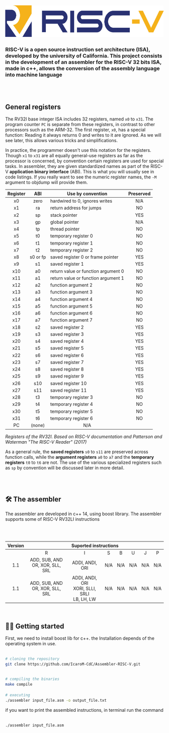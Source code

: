 <h1 align=center>
<img height="100em" src="https://github.com/IcaroM-CdC/Assembler-RISC-V/blob/stable/imgs/riscv.png" />
</h1>


### RISC-V is a open source instruction set architecture (ISA), developed by the university of California. This project consists in the development of an assembler for the RISC-V 32 bits ISA, made in c++, allows the conversion of the assembly language into machine language

<br>
<br>

## General registers

The RV32I base integer ISA includes 32 registers, named `x0` to `x31`. The
program counter `PC` is separate from these registers, in contrast to other
processors such as the ARM-32. The first register, `x0`, has a special function:
Reading it always returns 0 and writes to it are ignored. As we will see later,
this allows various tricks and simplifications.

In practice, the programmer doesn't use this notation for the registers. Though
`x1` to `x31` are all equally general-use registers as far as the processor is
concerned, by convention certain registers are used for special tasks. In
assembler, they are given standardized names as part of the RISC-V **application
binary interface** (ABI). This is what you will usually see in code listings. If
you really want to see the numeric register names, the `-M` argument to objdump
will provide them.
<br>
<table>
<thead>
  <tr>
    <th align=center>Register</th>
    <th align=center>ABI</th>
    <th align=center>Use by convention</th>
    <th align=center>Preserved</th>
  </tr>
</thead>
<tbody>
  <tr>
    <td align=center>x0</td>
    <td align=center>zero</td>
    <td>hardwired to 0, ignores writes</td>
    <td align=center>N/A</td>
  </tr>
  <tr>
    <td align=center>x1</td>
    <td align=center>ra</td>
    <td>return address for jumps</td>
    <td align=center>NO<br></td>
  </tr>
  <tr>
    <td align=center>x2</td>
    <td align=center>sp</td>
    <td>stack pointer</td>
    <td align=center>YES</td>
  </tr>
  <tr>
    <td align=center>x3</td>
    <td align=center>gp</td>
    <td>global pointer</td>
    <td align=center>N/A<br></td>
  </tr>
  <tr>
    <td align=center>x4</td>
    <td align=center>tp</td>
    <td>thread pointer</td>
    <td align=center>NO</td>
  </tr>
  <tr>
    <td align=center>x5</td>
    <td align=center>t0</td>
    <td>temporary register 0</td>
    <td align=center>NO</td>
  </tr>
  <tr>
    <td align=center>x6</td>
    <td align=center>t1</td>
    <td >temporary register 1</td>
    <td align=center>NO</td>
  </tr>
  <tr>
    <td align=center>x7</td>
    <td align=center>t2</td>
    <td>temporary register 2</td>
    <td align=center>NO</td>
  </tr>
  <tr>
    <td align=center>x8</td>
    <td align=center>s0 or fp</td>
    <td>saved register 0 or frame pointer</td>
    <td align=center>YES</td>
  </tr>
  <tr>
    <td align=center>x9</td>
    <td align=center>s1</td>
    <td>saved register 1</td>
    <td align=center>YES</td>
  </tr>
  <tr>
    <td align=center>x10</td>
    <td align=center>a0</td>
    <td>return value or function argument 0</td>
    <td align=center>NO</td>
  </tr>
  <tr>
    <td align=center>x11</td>
    <td align=center>a1</td>
    <td>return value or function argument 1</td>
    <td align=center>NO</td>
  </tr>
  <tr>
    <td align=center>x12</td>
    <td align=center>a2</td>
    <td>function argument 2</td>
    <td align=center>NO</td>
  </tr>
  <tr>
    <td align=center>x13</td>
    <td align=center>a3</td>
    <td>function argument 3</td>
    <td align=center>NO</td>
  </tr>
  <tr>
    <td align=center>x14</td>
    <td align=center>a4</td>
    <td>function argument 4</td>
    <td align=center>NO</td>
  </tr>
  <tr>
    <td align=center>x15</td>
    <td align=center>a5</td>
    <td>function argument 5</td>
    <td align=center>NO</td>
  </tr>
  <tr>
    <td align=center>x16</td>
    <td align=center>a6</td>
    <td>function argument 6</td>
    <td align=center>NO</td>
  </tr>
  <tr>
    <td align=center>x17</td>
    <td align=center>a7</td>
    <td>function argument 7</td>
    <td align=center>NO</td>
  </tr>
  <tr>
    <td align=center>x18</td>
    <td align=center>s2</td>
    <td>saved register 2</td>
    <td align=center>YES</td>
  </tr>
  <tr>
    <td align=center>x19</td>
    <td align=center>s3</td>
    <td>saved register 3</td>
    <td align=center>YES</td>
  </tr>
  <tr>
    <td align=center>x20</td>
    <td align=center>s4</td>
    <td>saved register 4</td>
    <td align=center>YES</td>
  </tr>
  <tr>
    <td align=center>x21</td>
    <td align=center>s5</td>
    <td>saved register 5</td>
    <td align=center>YES</td>
  </tr>
  <tr>
    <td align=center>x22</td>
    <td align=center>s6</td>
    <td>saved register 6</td>
    <td align=center>YES</td>
  </tr>
  <tr>
    <td align=center>x23</td>
    <td align=center>s7</td>
    <td>saved register 7</td>
    <td align=center>YES</td>
  </tr>
  <tr>
    <td align=center>x24</td>
    <td align=center>s8</td>
    <td>saved register 8</td>
    <td align=center>YES</td>
  </tr>
  <tr>
    <td align=center>x25</td>
    <td align=center>s9</td>
    <td>saved register 9</td>
    <td align=center>YES</td>
  </tr>
  <tr>
    <td align=center>x26</td>
    <td align=center>s10</td>
    <td>saved register 10</td>
    <td align=center>YES</td>
  </tr>
  <tr>
    <td align=center>x27</td>
    <td align=center>s11</td>
    <td>saved register 11</td>
    <td align=center>YES</td>
  </tr>
  <tr>
    <td align=center>x28</td>
    <td align=center>t3</td>
    <td>temporary register 3</td>
    <td align=center>NO</td>
  </tr>
  <tr>
    <td align=center>x29</td>
    <td align=center>t4</td>
    <td>temporary register 4</td>
    <td align=center>NO</td>
  </tr>
  <tr>
    <td align=center>x30</td>
    <td align=center>t5</td>
    <td>temporary register 5</td>
    <td align=center>NO</td>
  </tr>
  <tr>
    <td align=center>x31</td>
    <td align=center>t6</td>
    <td>temporary register 6</td>
    <td align=center>NO</td>
  </tr>
  <tr>
    <td align=center>PC</td>
    <td align=center>(none)</td>
    <tdprogram counter</td>
    <td align=center>N/A</td>
  </tr>
</tbody>
</table>


_Registers of the RV32I. Based on RISC-V documentation and Patterson and
Waterman "The RISC-V Reader" (2017)_

As a general rule, the **saved registers** `s0` to `s11` are preserved across
function calls, while the **argument registers** `a0` to `a7` and the
**temporary registers** `t0` to `t6` are not.  The use of the various
specialized registers such as `sp` by convention will be discussed later in more
detail.


<br>
<br>

## 🛠 The assembler
The assembler are developed in c++ 14, using boost library. The assembler supports some of RISC-V RV32LI instructions

<br>
<br>

<table>
<thead>
  <tr>
    <th>Version</th>
    <th colspan="7">Suported instructions</th>
  </tr>
</thead>
<tbody>
  <tr>
    <td></td>
    <td align=center>R</td>
    <td align=center>I</td>
    <td align=center>S</td>
    <td align=center>B</td>
    <td align=center>U</td>
    <td align=center>J</td>
    <td align=center>P</td>
  </tr>
  <tr>
    <td align=center>1.1</td>
    <td align=center>ADD, SUB, AND<br>OR, XOR, SLL, SRL<br></td>
    <td align=center>ADDI, ANDI, ORI</td>
    <td align=center>N/A</td>
    <td align=center>N/A</td>
    <td align=center>N/A</td>
    <td align=center>N/A</td>
    <td align=center>N/A</td>
  </tr>
  <tr>
    <td align=center>1.1</td>
    <td align=center>ADD, SUB, AND<br>OR, XOR, SLL, SRL<br></td>
    <td align=center>ADDI, ANDI, ORI<br>XORI, SLLI, SRLI<br>LB, LH, LW<br></td>
    <td align=center>N/A</td>
    <td align=center>N/A</td>
    <td align=center>N/A</td>
    <td align=center>N/A</td>
    <td align=center>N/A</td>
  </tr>
</tbody>
</table>

<br>

## :man_technologist: Getting started

First, we need to install boost lib for c++. the Installation depends of the operating system in use.

``` bash

# cloning the repository
git clone https://github.com/IcaroM-CdC/Assembler-RISC-V.git

```

``` bash

# compiling the binaries
make compile

# executing
./assembler input_file.asm -o output_file.txt

```
if you want to print the assembled instructions, in terminal run the command

``` bash

./assembler input_file.asm

```
